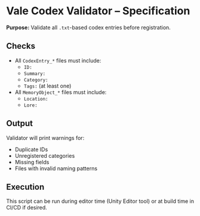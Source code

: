 # Vale Codex Validator – Specification

**Purpose:** Validate all `.txt`-based codex entries before registration.

## Checks
- All `CodexEntry_*` files must include:
  - `ID:`
  - `Summary:`
  - `Category:`
  - `Tags:` (at least one)
- All `MemoryObject_*` files must include:
  - `Location:`
  - `Lore:`

## Output
Validator will print warnings for:
- Duplicate IDs
- Unregistered categories
- Missing fields
- Files with invalid naming patterns

## Execution
This script can be run during editor time (Unity Editor tool) or at build time in CI/CD if desired.
